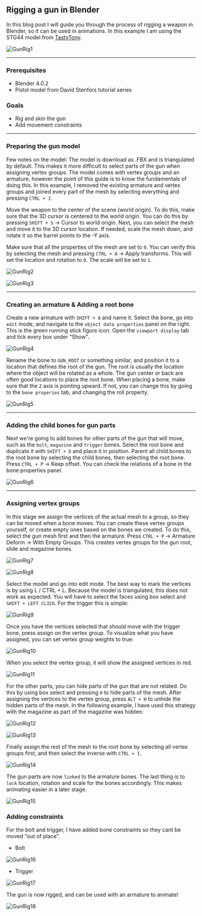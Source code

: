 ## Rigging a gun in Blender

In this blog post I will guide you through the process of rigging a weapon in Blender, so it can be used in animations. In this example I am using the STG44 model from [TastyTony](https://sketchfab.com/3d-models/low-poly-stg-44-ce9664cceafd4db4ac85ce8da874c687).

![GunRig1](/img/blender/gun_rig_1.png)

---

### Prerequisites

- Blender 4.0.2
- Pistol model from David Stenfors tutorial series

### Goals

- Rig and skin the gun
- Add movement constraints

---

### Preparing the gun model

Few notes on the model: The model is download as .FBX and is triangulated by default. This makes it more difficult to select parts of the gun when assigning vertex groups. The model comes with vertex groups and an armature, however the point of this guide is to know the fundamentals of doing this. In this example, I removed the existing armature and vertex groups and joined every part of the mesh by selecting everything and pressing `CTRL + J`.

Move the weapon to the center of the scene (world origin). To do this, make sure that the 3D cursor is centered to the world origin. You can do this by pressing `SHIFT + S` -> Cursor to world origin. Next, you can select the mesh and move it to the 3D cursor location. If needed, scale the mesh down, and rotate it so the barrel points to the -Y axis.

Make sure that all the properties of the mesh are set to `0`. You can verify this by selecting the mesh and pressing `CTRL + A` -> Apply transforms. This will set the location and rotation to `0`. The scale will be set to `1`.

![GunRig2](/img/blender/gun_rig_2.png)

![GunRig3](/img/blender/gun_rig_3.png)

---

### Creating an armature & Adding a root bone

Create a new armature with `SHIFT + A` and name it. Select the bone, go into `edit` mode, and navigate to the `object data properties` panel on the right. This is the green running stick figure icon. Open the `viewport display` tab and tick every box under "Show".

![GunRig4](/img/blender/gun_rig_4.png)

Rename the bone to `GUN_ROOT` or something similar, and position it to a location that defines the root of the gun. The root is usually the location where the object will be rotated as a whole. The gun center or back are often good locations to place the root bone. When placing a bone, make sure that the `Z` axis is pointing upward. If not, you can change this by going to the `bone properies` tab, and changing the roll property.

![GunRig5](/img/blender/gun_rig_5.png)

---

### Adding the child bones for gun parts

Next we're going to add bones for other parts of the gun that will move, such as the `bolt`, `magazine` and `trigger` bones. Select the root bone and duplicate it with `SHIFT + D` and place it in position. Parent all child bones to the root bone by selecting the child bones, then selecting the root bone. Press `CTRL + P` -> Keep offset. You can check the relations of a bone in the bone properties panel.

![GunRig6](/img/blender/gun_rig_6.png)

---

### Assigning vertex groups

In this stage we assign the vertices of the actual mesh to a group, so they can be moved when a bone moves. You can create these vertex groups yourself, or create empty ones based on the bones we created. To do this, select the gun mesh first and then the armature. Press `CTRL + P` -> Armature Deform -> With Empty Groups. This creates vertex groups for the gun root, slide and magazine bones.

![GunRig7](/img/blender/gun_rig_7.png)

![GunRig8](/img/blender/gun_rig_8.png)

Select the model and go into edit mode. The best way to mark the vertices is by using L / CTRL + L. Because the model is triangulated, this does not work as expected. You will have to select the faces using box select and `SHIFT + LEFT CLICK`. For the trigger this is simple:

![GunRig9](/img/blender/gun_rig_9.png)
 
Once you have the vertices selected that should move with the trigger bone, press assign on the vertex group. To visualize what you have assigned, you can set vertex group weights to true:

![GunRig10](/img/blender/gun_rig_10.png)

When you select the vertex group, it will show the assigned vertices in red.

![GunRig11](/img/blender/gun_rig_11.png)

For the other parts, you can hide parts of the gun that are not related. Do this by using box select and pressing `H` to hide parts of the mesh. After assigning the vertices to the vertex group, press `ALT + H` to unhide the hidden parts of the mesh. In the following example, I have used this strategy with the magazine as part of the magazine was hidden:

![GunRig12](/img/blender/gun_rig_12.png)

![GunRig13](/img/blender/gun_rig_13.png)

Finally assign the rest of the mesh to the root bone by selecting all vertex groups first, and then select the inverse with `CTRL + I`.

![GunRig14](/img/blender/gun_rig_14.png)

The gun parts are now `linked` to the armature bones. The last thing is to `lock` location, rotation and scale for the bones accordingly. This makes animating easier in a later stage.

![GunRig15](/img/blender/gun_rig_15.png)

### Adding constraints

For the bolt and trigger, I have added bone constraints so they cant be moved "out of place".

- Bolt

![GunRig16](/img/blender/gun_rig_16.png)

- Trigger

![GunRig17](/img/blender/gun_rig_17.png)

The gun is now rigged, and can be used with an armature to animate!

![GunRig18](/img/blender/gun_rig_18.png)